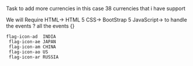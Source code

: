 
Task to add more currencies in this case 
   38 currencies that i have support


We will Require 
 HTML-> HTML 5
 CSS-> BootStrap 5
 JavaScript-> to handle the events ?
     all the events {}
     
    

    flag-icon-ad  INDIA
     flag-icon-ae JAPAN
     flag-icon-am CHINA
     flag-icon-ao US
     flag-icon-ar RUSSIA
